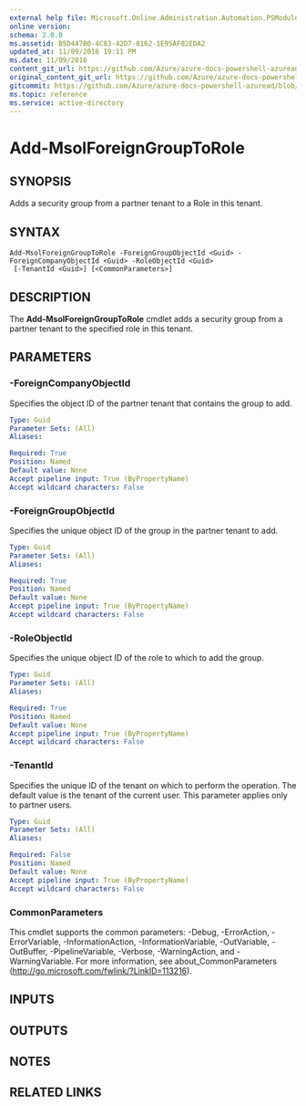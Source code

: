 ```yaml
---
external help file: Microsoft.Online.Administration.Automation.PSModule.dll-Help.xml
online version:
schema: 2.0.0
ms.assetid: B5D447B0-4C83-42D7-8162-1E95AF02EDA2
updated_at: 11/09/2016 19:11 PM
ms.date: 11/09/2016
content_git_url: https://github.com/Azure/azure-docs-powershell-azuread/blob/VinceSmith-patch-2/Azure%20AD%20Cmdlets/MSOnline/v1/Add-MsolForeignGroupToRole.md
original_content_git_url: https://github.com/Azure/azure-docs-powershell-azuread/blob/VinceSmith-patch-2/Azure%20AD%20Cmdlets/MSOnline/v1/Add-MsolForeignGroupToRole.md
gitcommit: https://github.com/Azure/azure-docs-powershell-azuread/blob/2ed1dc4a4cad9328c634640b8f50d00798f6278b
ms.topic: reference
ms.service: active-directory
---
```


# Add-MsolForeignGroupToRole

## SYNOPSIS
Adds a security group from a partner tenant to a Role in this tenant.

## SYNTAX

```
Add-MsolForeignGroupToRole -ForeignGroupObjectId <Guid> -ForeignCompanyObjectId <Guid> -RoleObjectId <Guid>
 [-TenantId <Guid>] [<CommonParameters>]
```

## DESCRIPTION
The **Add-MsolForeignGroupToRole** cmdlet adds a security group from a partner tenant to the specified role in this tenant.

## PARAMETERS

### -ForeignCompanyObjectId
Specifies the object ID of the partner tenant that contains the group to add.

```yaml
Type: Guid
Parameter Sets: (All)
Aliases:

Required: True
Position: Named
Default value: None
Accept pipeline input: True (ByPropertyName)
Accept wildcard characters: False
```

### -ForeignGroupObjectId
Specifies the unique object ID of the group in the partner tenant to add.

```yaml
Type: Guid
Parameter Sets: (All)
Aliases:

Required: True
Position: Named
Default value: None
Accept pipeline input: True (ByPropertyName)
Accept wildcard characters: False
```

### -RoleObjectId
Specifies the unique object ID of the role to which to add the group.

```yaml
Type: Guid
Parameter Sets: (All)
Aliases:

Required: True
Position: Named
Default value: None
Accept pipeline input: True (ByPropertyName)
Accept wildcard characters: False
```

### -TenantId
Specifies the unique ID of the tenant on which to perform the operation.
The default value is the tenant of the current user.
This parameter applies only to partner users.

```yaml
Type: Guid
Parameter Sets: (All)
Aliases:

Required: False
Position: Named
Default value: None
Accept pipeline input: True (ByPropertyName)
Accept wildcard characters: False
```

### CommonParameters
This cmdlet supports the common parameters: -Debug, -ErrorAction, -ErrorVariable, -InformationAction, -InformationVariable, -OutVariable, -OutBuffer, -PipelineVariable, -Verbose, -WarningAction, and -WarningVariable. For more information, see about_CommonParameters (http://go.microsoft.com/fwlink/?LinkID=113216).

## INPUTS

## OUTPUTS

## NOTES

## RELATED LINKS
